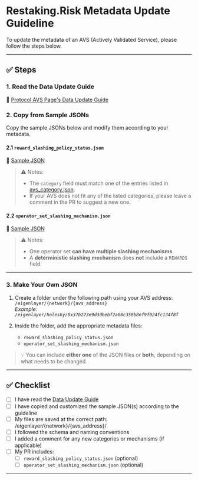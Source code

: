 # Restaking.Risk Metadata Update Guideline

To update the metadata of an AVS (Actively Validated Service), please follow the steps below.

---

## ✅ Steps

### 1. Read the Data Update Guide
📘 [Protocol AVS Page's Data Update Guide](https://narrow-cello-dab.notion.site/Protocol-AVS-Page-s-Data-Update-Guide-1dec62052b8e801d8f6afab80d1a5f0a?pvs=4)

### 2. Copy from Sample JSONs
Copy the sample JSONs below and modify them according to your metadata.

#### 2.1 `reward_slashing_policy_status.json`
📄 [Sample JSON](../eigenlayer/sample/reward_slashing_policy_status.json)

> ⚠️ Notes:
> - The `category` field must match one of the entries listed in [avs_category.json](../eigenlayer/schema/avs_category.json).
> - If your AVS does not fit any of the listed categories, please leave a comment in the PR to suggest a new one.

#### 2.2 `operator_set_slashing_mechanism.json`
📄 [Sample JSON](../eigenlayer/sample/operator_set_slashing_mechanism.json)

> ⚠️ Notes:
> - One operator set **can have multiple slashing mechanisms**.
> - A **deterministic slashing mechanism** does **not** include a `REWARDS` field.

---

### 3. Make Your Own JSON

1. Create a folder under the following path using your AVS address:  
   `/eigenlayer/{network}/{avs_address}`  
   _Example: `/eigenlayer/holesky/0x37b223e9d3dbebf2a08c358b8ef9f024fc134f8f`_

2. Inside the folder, add the appropriate metadata files:
   - `reward_slashing_policy_status.json`
   - `operator_set_slashing_mechanism.json`

> 💡 You can include **either one** of the JSON files or **both**, depending on what needs to be changed.

---

## ✅ Checklist

- [ ] I have read the [Data Update Guide](https://narrow-cello-dab.notion.site/Protocol-AVS-Page-s-Data-Update-Guide-1dec62052b8e801d8f6afab80d1a5f0a?pvs=4)
- [ ] I have copied and customized the sample JSON(s) according to the guideline
- [ ] My files are saved at the correct path: /eigenlayer/{network}/{avs_address}/
- [ ] I followed the schema and naming conventions
- [ ] I added a comment for any new categories or mechanisms (if applicable)
- [ ] My PR includes:
  - [ ] `reward_slashing_policy_status.json` (optional)
  - [ ] `operator_set_slashing_mechanism.json` (optional)
---